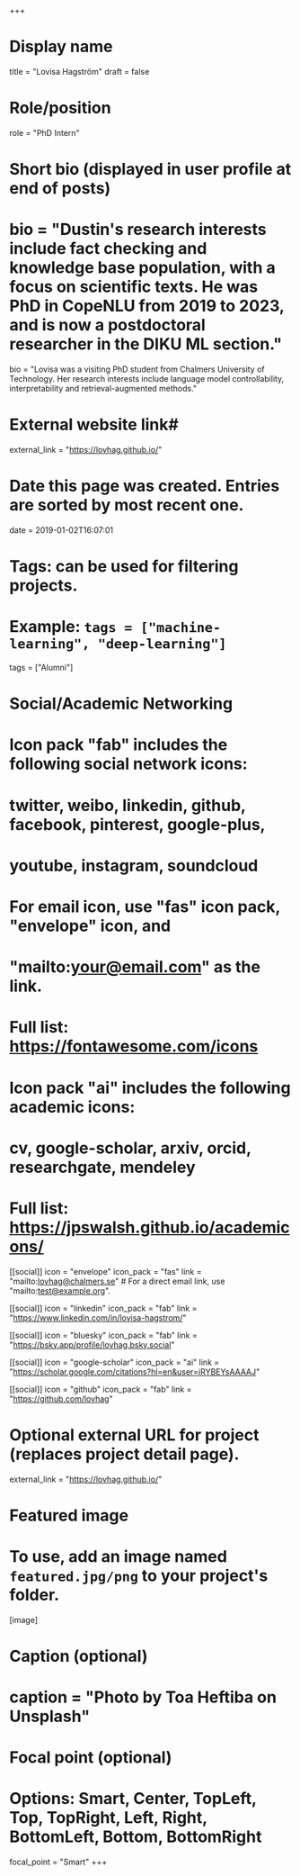 +++
# Display name
title = "Lovisa Hagström"
draft = false

# Role/position
role = "PhD Intern"

# Short bio (displayed in user profile at end of posts)
# bio = "Dustin's research interests include fact checking and knowledge base population, with a focus on scientific texts. He was PhD in CopeNLU from 2019 to 2023, and is now a postdoctoral researcher in the DIKU ML section."
bio = "Lovisa was a visiting PhD student from Chalmers University of Technology. Her research interests include language model controllability, interpretability and retrieval-augmented methods."

# External website link#
external_link = "https://lovhag.github.io/"

# Date this page was created. Entries are sorted by most recent one.
date = 2019-01-02T16:07:01

# Tags: can be used for filtering projects.
# Example: `tags = ["machine-learning", "deep-learning"]`
tags = ["Alumni"]

# Social/Academic Networking
#
# Icon pack "fab" includes the following social network icons:
#
#   twitter, weibo, linkedin, github, facebook, pinterest, google-plus,
#   youtube, instagram, soundcloud
#
#   For email icon, use "fas" icon pack, "envelope" icon, and
#   "mailto:your@email.com" as the link.
#
#   Full list: https://fontawesome.com/icons
#
# Icon pack "ai" includes the following academic icons:
#
#   cv, google-scholar, arxiv, orcid, researchgate, mendeley
#
#   Full list: https://jpswalsh.github.io/academicons/

[[social]]
icon = "envelope"
icon_pack = "fas"
link = "mailto:lovhag@chalmers.se"  # For a direct email link, use "mailto:test@example.org".

[[social]]
icon = "linkedin"
icon_pack = "fab"
link = "https://www.linkedin.com/in/lovisa-hagstrom/"

[[social]]
  icon = "bluesky"
  icon_pack = "fab"
  link = "https://bsky.app/profile/lovhag.bsky.social"

[[social]]
icon = "google-scholar"
icon_pack = "ai"
link = "https://scholar.google.com/citations?hl=en&user=iRYBEYsAAAAJ"

[[social]]
icon = "github"
icon_pack = "fab"
link = "https://github.com/lovhag"



# Optional external URL for project (replaces project detail page).
external_link = "https://lovhag.github.io/"

# Featured image
# To use, add an image named `featured.jpg/png` to your project's folder. 
[image]
  # Caption (optional)
  # caption = "Photo by Toa Heftiba on Unsplash"

  # Focal point (optional)
  # Options: Smart, Center, TopLeft, Top, TopRight, Left, Right, BottomLeft, Bottom, BottomRight
  focal_point = "Smart"
+++
